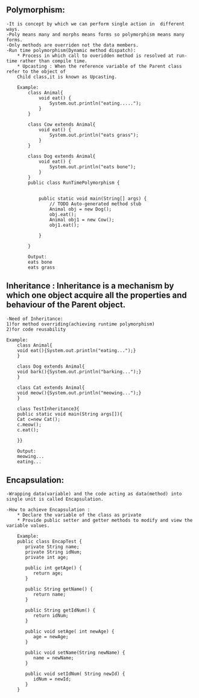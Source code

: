 ## Polymorphism:

	-It is concept by which we can perform single action in  different ways.
	-Poly means many and morphs means forms so polymorphism means many forms.
	-Only methods are overriden not the data members.
	-Run time polymorphism(Dynamic method dispatch):
		* Process in which call to overidden method is resolved at run-time rather than compile time.
		* Upcasting : When the reference variable of the Parent class refer to the object of
		Child class,it is known as Upcasting.

		Example:
			class Animal{
				void eat() {
					System.out.println("eating.....");
				}
			}

			class Cow extends Animal{
				void eat() {
					System.out.println("eats grass");
				}
			}

			class Dog extends Animal{
				void eat() {
					System.out.println("eats bone");
				}
			}
			public class RunTimePolymorphism {

				
				public static void main(String[] args) {
					// TODO Auto-generated method stub
					Animal obj = new Dog();
					obj.eat();
					Animal obj1 = new Cow();
					obj1.eat();

				}

			}

			Output:
			eats bone
			eats grass

## Inheritance : Inheritance is a mechanism by which one object acquire all the properties and behaviour of the Parent object.

	-Need of Inheritance:
	1)for method overriding(achieving runtime polymorphism)
	2)for code reusability

	Example:
		class Animal{  
		void eat(){System.out.println("eating...");}  
		}  

		class Dog extends Animal{  
		void bark(){System.out.println("barking...");}  
		}  

		class Cat extends Animal{  
		void meow(){System.out.println("meowing...");}  
		}  

		class TestInheritance3{  
		public static void main(String args[]){  
		Cat c=new Cat();  
		c.meow();  
		c.eat();  
		 
		}}  

		Output:
		meowing...
		eating...

## Encapsulation:
	-Wrapping data(variable) and the code acting as data(method) into single unit is called Encapsulation.

	-How to achieve Encapsulation :
		* Declare the variable of the class as private
		* Provide public setter and getter methods to modify and view the variable values.

		Example:
		public class EncapTest {
		   private String name;
		   private String idNum;
		   private int age;

		   public int getAge() {
		      return age;
		   }

		   public String getName() {
		      return name;
		   }

		   public String getIdNum() {
		      return idNum;
		   }

		   public void setAge( int newAge) {
		      age = newAge;
		   }

		   public void setName(String newName) {
		      name = newName;
		   }

		   public void setIdNum( String newId) {
		      idNum = newId;
		   }
		}